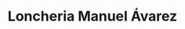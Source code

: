 ---
title: "Loncheria Manuel Ávarez"
url: /colima/loncheria-manuel-avarez/
shop: reparación de automóviles
---